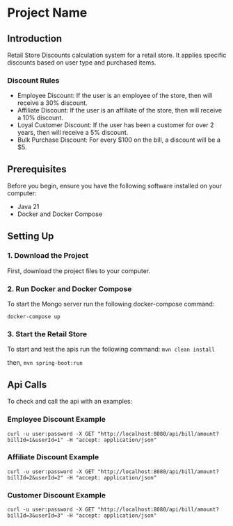 # Project Name

## Introduction

Retail Store Discounts calculation system for a retail store. It applies specific discounts based on user type and purchased items.

### Discount Rules
- Employee Discount: If the user is an employee of the store, then will receive a 30% discount.
- Affiliate Discount: If the user is an affiliate of the store, then will receive a 10% discount.
- Loyal Customer Discount: If the user has been a customer for over 2 years, then will receive a 5% discount.
- Bulk Purchase Discount: For every $100 on the bill, a discount will be a $5.

## Prerequisites

Before you begin, ensure you have the following software installed on your computer:
- Java 21
- Docker and Docker Compose

## Setting Up

### 1. Download the Project

First, download the project files to your computer.

### 2. Run Docker and Docker Compose

To start the Mongo server run the following docker-compose command:

`docker-compose up`

### 3. Start the Retail Store

To start and test the apis run the following command:
`mvn clean install`

then,
`mvn spring-boot:run`

## Api Calls

To check and call the api with an examples:

### Employee Discount Example
`curl -u user:password -X GET "http://localhost:8080/api/bill/amount?billId=1&userId=1" -H "accept: application/json"`

### Affiliate Discount Example
`curl -u user:password -X GET "http://localhost:8080/api/bill/amount?billId=2&userId=2" -H "accept: application/json"`

### Customer Discount Example
`curl -u user:password -X GET "http://localhost:8080/api/bill/amount?billId=3&userId=3" -H "accept: application/json"`